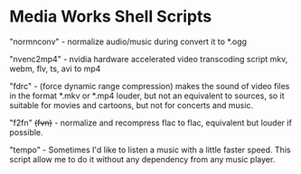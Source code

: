 # Media Works Shell Scripts

"normnconv" - normalize audio/music during convert it to *.ogg 
  
"nvenc2mp4" - nvidia hardware accelerated video transcoding script mkv, webm, flv, ts, avi to mp4

"fdrc" - (force dynamic range compression) makes the sound of video files in the format *.mkv or *.mp4 louder, but not an  equivalent to sources, so it suitable for movies and cartoons, but not for concerts and music.

"f2fn" ~~(fvn)~~ - normalize and recompress flac to flac, equivalent but louder if possible.

"tempo" - Sometimes I'd like to listen a music with a little faster speed. This script allow me to do it without any dependency from any music player.
